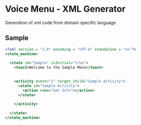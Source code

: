 Voice Menu - XML Generator
=======================

Generation of xml code from domain specific language


Sample
------

```xml
<?xml version = "1.0" encoding = "UTF-8" standalone = "no"?>
<state_machine>
  
  <state id="Sample" isInitial="true">
    <toast>Welcome to the Sample Menu</toast>
    
    
    <activity event="1" target_child="Sample Activity">
      <state id="Sample Activity">
        <action name="Get Info"></action>
      </state>
      
    </activity>
    
  </state>
</state_machine>
```
